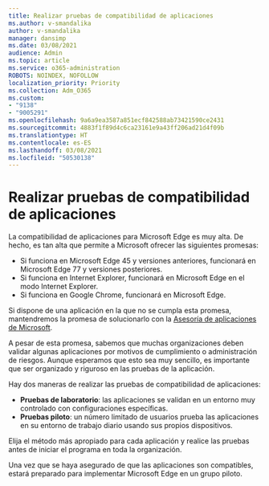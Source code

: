 ```yaml
---
title: Realizar pruebas de compatibilidad de aplicaciones
ms.author: v-smandalika
author: v-smandalika
manager: dansimp
ms.date: 03/08/2021
audience: Admin
ms.topic: article
ms.service: o365-administration
ROBOTS: NOINDEX, NOFOLLOW
localization_priority: Priority
ms.collection: Adm_O365
ms.custom:
- "9138"
- "9005291"
ms.openlocfilehash: 9a6a9ea3587a851ecf842588ab73421590ce2431
ms.sourcegitcommit: 4883f1f89d4c6ca23161e9a43ff206ad21d4f09b
ms.translationtype: HT
ms.contentlocale: es-ES
ms.lasthandoff: 03/08/2021
ms.locfileid: "50530138"
---
```

# <a name="do-app-compatibility-testing"></a>Realizar pruebas de compatibilidad de aplicaciones

La compatibilidad de aplicaciones para Microsoft Edge es muy alta. De hecho, es tan alta que permite a Microsoft ofrecer las siguientes promesas:
- Si funciona en Microsoft Edge 45 y versiones anteriores, funcionará en Microsoft Edge 77 y versiones posteriores.
- Si funciona en Internet Explorer, funcionará en Microsoft Edge en el modo Internet Explorer.
- Si funciona en Google Chrome, funcionará en Microsoft Edge.

Si dispone de una aplicación en la que no se cumpla esta promesa, mantendremos la promesa de solucionarlo con la [Asesoría de aplicaciones de Microsoft](https://www.microsoft.com/fasttrack/microsoft-365/app-assure).

A pesar de esta promesa, sabemos que muchas organizaciones deben validar algunas aplicaciones por motivos de cumplimiento o administración de riesgos. Aunque esperamos que esto sea muy sencillo, es importante que ser organizado y riguroso en las pruebas de la aplicación.

Hay dos maneras de realizar las pruebas de compatibilidad de aplicaciones:

- **Pruebas de laboratorio**: las aplicaciones se validan en un entorno muy controlado con configuraciones específicas.
- **Pruebas piloto**: un número limitado de usuarios prueba las aplicaciones en su entorno de trabajo diario usando sus propios dispositivos.

Elija el método más apropiado para cada aplicación y realice las pruebas antes de iniciar el programa en toda la organización.

Una vez que se haya asegurado de que las aplicaciones son compatibles, estará preparado para implementar Microsoft Edge en un grupo piloto.
